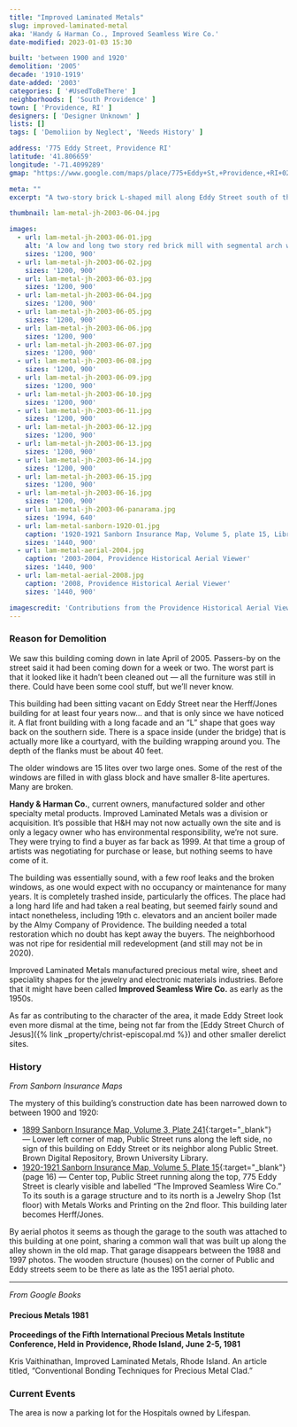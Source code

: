 ```yaml
---
title: "Improved Laminated Metals"
slug: improved-laminated-metal
aka: 'Handy & Harman Co., Improved Seamless Wire Co.'
date-modified: 2023-01-03 15:30

built: 'between 1900 and 1920'
demolition: '2005'
decade: '1910-1919'
date-added: '2003'
categories: [ '#UsedToBeThere' ]
neighborhoods: [ 'South Providence' ]
town: [ 'Providence, RI' ]
designers: [ 'Designer Unknown' ]
lists: []
tags: [ 'Demoliion by Neglect', 'Needs History' ]

address: '775 Eddy Street, Providence RI'
latitude: '41.806659'
longitude: '-71.4099289'
gmap: "https://www.google.com/maps/place/775+Eddy+St,+Providence,+RI+02905/@41.806659,-71.4099289,17z/data=!3m1!4b1!4m5!3m4!1s0x89e445670b474bd5:0x27b982411c4d926d!8m2!3d41.806659!4d-71.4077402"

meta: ""
excerpt: "A two-story brick L-shaped mill along Eddy Street south of the corner of Eddy and Public Streets. In decay for 10 years or more before being razed in 2005."

thumbnail: lam-metal-jh-2003-06-04.jpg

images:
  - url: lam-metal-jh-2003-06-01.jpg
    alt: 'A low and long two story red brick mill with segmental arch windows on the second floor and rectangular windows on the first. Both sets of windows have brick sills. The roof is flat with a decorative brick cornice. On one side of the building is a carriage-style entrance allowing cars or trucks to pass beneath the second floor.'
    sizes: '1200, 900'
  - url: lam-metal-jh-2003-06-02.jpg
    sizes: '1200, 900'
  - url: lam-metal-jh-2003-06-03.jpg
    sizes: '1200, 900'
  - url: lam-metal-jh-2003-06-04.jpg
    sizes: '1200, 900'
  - url: lam-metal-jh-2003-06-05.jpg
    sizes: '1200, 900'
  - url: lam-metal-jh-2003-06-06.jpg
    sizes: '1200, 900'
  - url: lam-metal-jh-2003-06-07.jpg
    sizes: '1200, 900'
  - url: lam-metal-jh-2003-06-08.jpg
    sizes: '1200, 900'
  - url: lam-metal-jh-2003-06-09.jpg
    sizes: '1200, 900'
  - url: lam-metal-jh-2003-06-10.jpg
    sizes: '1200, 900'
  - url: lam-metal-jh-2003-06-11.jpg
    sizes: '1200, 900'
  - url: lam-metal-jh-2003-06-12.jpg
    sizes: '1200, 900'
  - url: lam-metal-jh-2003-06-13.jpg
    sizes: '1200, 900'
  - url: lam-metal-jh-2003-06-14.jpg
    sizes: '1200, 900'
  - url: lam-metal-jh-2003-06-15.jpg
    sizes: '1200, 900'
  - url: lam-metal-jh-2003-06-16.jpg
    sizes: '1200, 900'
  - url: lam-metal-jh-2003-06-panarama.jpg
    sizes: '1994, 640'
  - url: lam-metal-sanborn-1920-01.jpg
    caption: '1920-1921 Sanborn Insurance Map, Volume 5, plate 15, Library of Congress Maps Division.'
    sizes: '1440, 900'
  - url: lam-metal-aerial-2004.jpg
    caption: '2003-2004, Providence Historical Aerial Viewer'
    sizes: '1440, 900'
  - url: lam-metal-aerial-2008.jpg
    caption: '2008, Providence Historical Aerial Viewer'
    sizes: '1440, 900'

imagescredit: 'Contributions from the Providence Historical Aerial Viewer and the Library of Congress'
---
```


### Reason for Demolition

We saw this building coming down in late April of 2005. Passers-by on the street said it had been coming down for a week or two. The worst part is that it looked like it hadn’t been cleaned out — all the furniture was still in there. Could have been some cool stuff, but we’ll never know. 

This building had been sitting vacant on Eddy Street near the Herff/Jones building for at least four years now… and that is only since we have noticed it. A flat front building with a long facade and an “L” shape that goes way back on the southern side. There is a space inside (under the bridge) that is actually more like a courtyard, with the building wrapping around you. The depth of the flanks must be about 40 feet.

The older windows are 15 lites over two large ones. Some of the rest of the windows are filled in with glass block and have smaller 8-lite apertures. Many are broken. 

**Handy & Harman Co.**, current owners, manufactured solder and other specialty metal products. Improved Laminated Metals was a division or acquisition. It’s possible that H&H may not now actually own the site and is only a legacy owner who has environmental responsibility, we’re not sure. They were trying to find a buyer as far back as 1999. At that time a group of artists was negotiating for purchase or lease, but nothing seems to have come of it.

The building was essentially sound, with a few roof leaks and the broken windows, as one would expect with no occupancy or maintenance for many years. It is completely trashed inside, particularly the offices. The place had a long hard life and had taken a real beating, but seemed fairly sound and intact nonetheless, including 19th c. elevators and an ancient boiler made by the Almy Company of Providence. The building needed a total restoration which no doubt has kept away the buyers. The neighborhood was not ripe for residential mill redevelopment (and still may not be in 2020). 

Improved Laminated Metals manufactured precious metal wire, sheet and speciality shapes for the jewelry and electronic materials industries. Before that it might have been called **Improved Seamless Wire Co.** as early as the 1950s. 

As far as contributing to the character of the area, it made Eddy Street look even more dismal at the time, being not far from the [Eddy Street Church of Jesus]({% link _property/christ-episcopal.md %}) and other smaller derelict sites. 


### History 

_From Sanborn Insurance Maps_

The mystery of this building’s construction date has been narrowed down to between 1900 and 1920:

* [1899 Sanborn Insurance Map, Volume 3, Plate 241](//repository.library.brown.edu/studio/item/bdr:212087/){:target="_blank"} — Lower left corner of map, Public Street runs along the left side, no sign of this building on Eddy Street or its neighbor along Public Street. Brown Digital Repository, Brown University Library.
* [1920-1921 Sanborn Insurance Map, Volume 5, Plate 15](http://hdl.loc.gov/loc.gmd/g3774pm.g3774pm_g08099192105){:target="_blank"} (page 16) — Center top, Public Street running along the top, 775 Eddy Street is clearly visible and labelled “The Improved Seamless Wire Co.” To its south is a garage structure and to its north is a Jewelry Shop (1st floor) with Metals Works and Printing on the 2nd floor. This building later becomes Herff/Jones. 

By aerial photos it seems as though the garage to the south was attached to this building at one point, sharing a common wall that was built up along the alley shown in the old map. That garage disappears between the 1988 and 1997 photos. The wooden structure (houses) on the corner of Public and Eddy streets seem to be there as late as the 1951 aerial photo. 

***

_From Google Books_

#### Precious Metals 1981

**Proceedings of the Fifth International Precious Metals Institute Conference, Held in Providence, Rhode Island, June 2-5, 1981**

Kris Vaithinathan, Improved Laminated Metals, Rhode Island. An article titled, “Conventional Bonding Techniques for Precious Metal Clad.”


### Current Events

The area is now a parking lot for the Hospitals owned by Lifespan. 
